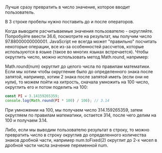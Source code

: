 ﻿Лучше сразу превратить в число значение, которое вводит пользователь.

В 3 строке пробелы нужно поставить до и после операторов.

Когда выводите расчитываемые значения пользователю - округляйте. Попробуйте ввести 36.6, посмотрите на результат, мы получим число 97.88000000000001. JavaScript не всегда может "правильно" посчитать некоторые операции, все из-за особенностей рассчетов, которые используются в языке (такое во многих языках встречается). Чтобы округлить число, можно использовать метод Math.round, например:

Math.round(num) округлит до целого числа по правилам математики.
Если мы хотим чтобы округление было до определенного знака после запятой, например, хотим 2 знака после запятой иметь (если они не нули), то можем пойти на хитрость, сначала умножить на 100 число, округлить его и потом поделить на 100:
```JavaScript
const PI = 3.14159265359;
console.log(Math.round(PI * 100) / 100); // 3.14
```
При умножении на 100, мы получаем число 314.159265359, затем округляем по правилам математики, остается 314, после чего делим на 100 и получаем 3.14.

Либо, если мы выводим пользователю результат в строку, то можно превратить число в строку округлив до определенного количества знаков дробной части, например num.toFixed(2) округлит до 2-х чисел в дробной части числа значение переменной num.